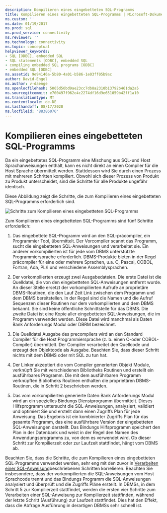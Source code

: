 ```yaml
---
description: Kompilieren eines eingebetteten SQL-Programms
title: Kompilieren eines eingebetteten SQL-Programms | Microsoft-Dokumentation
ms.custom: ''
ms.date: 01/19/2017
ms.prod: sql
ms.prod_service: connectivity
ms.reviewer: ''
ms.technology: connectivity
ms.topic: conceptual
helpviewer_keywords:
- SQL [ODBC], embedded SQL
- SQL statements [ODBC], embedded SQL
- compiling embedded SQL programs [ODBC]
- embedded SQL [ODBC]
ms.assetid: 9e94146a-5b80-4a01-b586-1e03ff05b9ac
author: David-Engel
ms.author: v-daenge
ms.openlocfilehash: 5065d50bd9ae23cc7db8a2310b13792b461da2a5
ms.sourcegitcommit: e700497f962e4c2274df16d9e651059b42ff1a10
ms.translationtype: MT
ms.contentlocale: de-DE
ms.lasthandoff: 08/17/2020
ms.locfileid: "88386076"
---
```

# <a name="compiling-an-embedded-sql-program"></a>Kompilieren eines eingebetteten SQL-Programms
Da ein eingebettetes SQL-Programm eine Mischung aus SQL-und Host Sprachanweisungen enthält, kann es nicht direkt an einen Compiler für die Host Sprache übermittelt werden. Stattdessen wird Sie durch einen Prozess mit mehreren Schritten kompiliert. Obwohl sich dieser Prozess von Produkt zu Produkt unterscheidet, sind die Schritte für alle Produkte ungefähr identisch.  
  
 Diese Abbildung zeigt die Schritte, die zum Kompilieren eines eingebetteten SQL-Programms erforderlich sind.  
  
 ![Schritte zum Kompilieren eines eingebetteten SQL-Programms](../../odbc/reference/media/pr02.gif "pr02")  
  
 Zum Kompilieren eines eingebetteten SQL-Programms sind fünf Schritte erforderlich:  
  
1.  Das eingebettete SQL-Programm wird an den SQL-präcompiler, ein Programmier Tool, übermittelt. Der Vorcompiler scannt das Programm, sucht die eingebetteten SQL-Anweisungen und verarbeitet sie. Ein anderer vorkompilierten ist für jede vom DBMS unterstützte Programmiersprache erforderlich. DBMS-Produkte bieten in der Regel präcompiler für eine oder mehrere Sprachen, u.a. C, Pascal, COBOL, Fortran, Ada, PL/I und verschiedene Assemblysprachen.  
  
2.  Der vorkompilierten erzeugt zwei Ausgabedateien. Die erste Datei ist die Quelldatei, die von den eingebetteten SQL-Anweisungen entfernt wurde. An dieser Stelle ersetzt der vorkompilierten Aufrufe an proprietäre DBMS-Routinen, die den Lauf Zeit Link zwischen dem Programm und dem DBMS bereitstellen. In der Regel sind die Namen und die Aufruf Sequenzen dieser Routinen nur dem vorkompilierten und dem DBMS bekannt. Sie sind keine öffentliche Schnittstelle für das DBMS. Die zweite Datei ist eine Kopie aller eingebetteten SQL-Anweisungen, die im Programm verwendet werden. Diese Datei wird manchmal als Daten Bank Anforderungs Modul oder DBRM bezeichnet.  
  
3.  Die Quelldatei Ausgabe des precompilers wird an den Standard Compiler für die Host Programmiersprache (z. b. einen C-oder COBOL-Compiler) übermittelt. Der Compiler verarbeitet den Quellcode und erzeugt den Objektcode als Ausgabe. Beachten Sie, dass dieser Schritt nichts mit dem DBMS oder mit SQL zu tun hat.  
  
4.  Der Linker akzeptiert die vom Compiler generierten Objekt Module, verknüpft Sie mit verschiedenen Bibliotheks Routinen und erstellt ein ausführbares Programm. Die mit dem ausführbaren Programm verknüpften Bibliotheks Routinen enthalten die proprietären DBMS-Routinen, die in Schritt 2 beschrieben werden.  
  
5.  Das vom vorkompilierten generierte Daten Bank Anforderungs Modul wird an ein spezielles Bindungs Dienstprogramm übermittelt. Dieses Hilfsprogramm untersucht die SQL-Anweisungen, analysiert, validiert und optimiert Sie und erstellt dann einen Zugriffs Plan für jede Anweisung. Das Ergebnis ist ein kombinierter Zugriffs Plan für das gesamte Programm, das eine ausführbare Version der eingebetteten SQL-Anweisungen darstellt. Das Bindungs Hilfsprogramm speichert den Plan in der Datenbank und weist in der Regel den Namen des Anwendungsprogramms zu, von dem es verwendet wird. Ob dieser Schritt zur Kompilierzeit oder zur Laufzeit stattfindet, hängt vom DBMS ab.  
  
 Beachten Sie, dass die Schritte, die zum Kompilieren eines eingebetteten SQL-Programms verwendet werden, sehr eng mit den zuvor in [Verarbeiten einer SQL-Anweisung](../../odbc/reference/processing-a-sql-statement.md)beschriebenen Schritten korrelieren. Beachten Sie insbesondere, dass der vorkompilierten die SQL-Anweisungen vom Host Sprachcode trennt und das Bindungs Programm die SQL-Anweisungen analysiert und überprüft und die Zugriffs Pläne erstellt. In DBMSs, in dem Schritt 5 zur Kompilierzeit stattfindet, werden die ersten vier Schritte zum Verarbeiten einer SQL-Anweisung zur Kompilierzeit stattfinden, während der letzte Schritt (Ausführung) zur Laufzeit stattfindet. Dies hat den Effekt, dass die Abfrage Ausführung in derartigen DBMSs sehr schnell ist.
